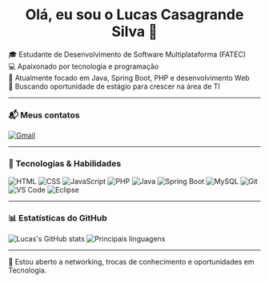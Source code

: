 <h1 align="center">Olá, eu sou o Lucas Casagrande Silva 👋</h1>

<p>
🎓 Estudante de Desenvolvimento de Software Multiplataforma (FATEC)<br>
💻 Apaixonado por tecnologia e programação<br>
🚀 Atualmente focado em Java, Spring Boot, PHP e desenvolvimento Web<br>
🎯 Buscando oportunidade de estágio para crescer na área de TI
</p>

---

### 📬 Meus contatos

[![Gmail](https://img.shields.io/badge/Gmail-lucas.csg11@gmail.com-red?style=flat&logo=gmail)](mailto:lucas.csg11@gmail.com)

---

### 🧠 Tecnologias & Habilidades

![HTML](https://img.shields.io/badge/HTML5-000?logo=html5&logoColor=white)
![CSS](https://img.shields.io/badge/CSS3-000?logo=css3&logoColor=white)
![JavaScript](https://img.shields.io/badge/JavaScript-000?logo=javascript&logoColor=white)
![PHP](https://img.shields.io/badge/PHP-000?logo=php&logoColor=white)
![Java](https://img.shields.io/badge/Java-000?logo=java&logoColor=white)
![Spring Boot](https://img.shields.io/badge/SpringBoot-000?logo=springboot&logoColor=white)
![MySQL](https://img.shields.io/badge/MySQL-000?logo=mysql&logoColor=white)
![Git](https://img.shields.io/badge/Git-000?logo=git&logoColor=white)
![VS Code](https://img.shields.io/badge/VSCode-000?logo=visualstudiocode&logoColor=white)
![Eclipse](https://img.shields.io/badge/Eclipse-000?logo=eclipseide&logoColor=white)

---

### 📊 Estatísticas do GitHub

![Lucas's GitHub stats](https://github-readme-stats.vercel.app/api?username=Lucascsg&show_icons=true&theme=default)
![Principais linguagens](https://github-readme-stats.vercel.app/api/top-langs/?username=Lucascsg&layout=compact&theme=default)

---

📢 Estou aberto a networking, trocas de conhecimento e oportunidades em Tecnologia.
